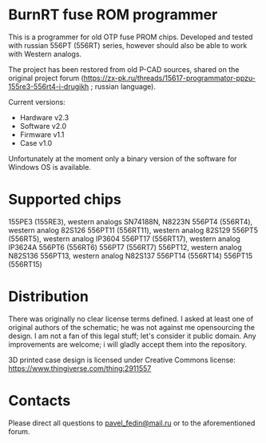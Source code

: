 # BurnRT fuse ROM programmer

 This is a programmer for old OTP fuse PROM chips. Developed and tested with russian
556РТ (556RT) series, however should also be able to work with Western analogs.

 The project has been restored from old P-CAD sources, shared on the original project
forum (https://zx-pk.ru/threads/15617-programmator-ppzu-155re3-556rt4-i-drugikh ;
russian language).

Current versions:

* Hardware v2.3
* Software v2.0
* Firmware v1.1
* Case v1.0

Unfortunately at the moment only a binary version of the software for Windows OS is available.

# Supported chips

155РЕ3 (155RE3), western analogs SN74188N, N8223N
556РТ4 (556RT4), western analog 82S126
556РТ11 (556RT11), western analog 82S129
556РТ5 (556RT5), western analog IP3604
556РТ17 (556RT17), western analog IP3624A
556РТ6 (556RT6)
556РТ7 (556RT7)
556РТ12, western analog N82S136
556РТ13, western analog N82S137
556РТ14 (556RT14)
556РТ15 (556RT15)

# Distribution

There was originally no clear license terms defined. I asked at least one of original authors
of the schematic; he was not against me opensourcing the design. I am not a fan of this legal
stuff; let's consider it public domain. Any improvements are welcome; i will gladly accept them
into the repository.

3D printed case design is licensed under Creative Commons license: https://www.thingiverse.com/thing:2911557

# Contacts

Please direct all questions to pavel_fedin@mail.ru or to the aforementioned forum.
